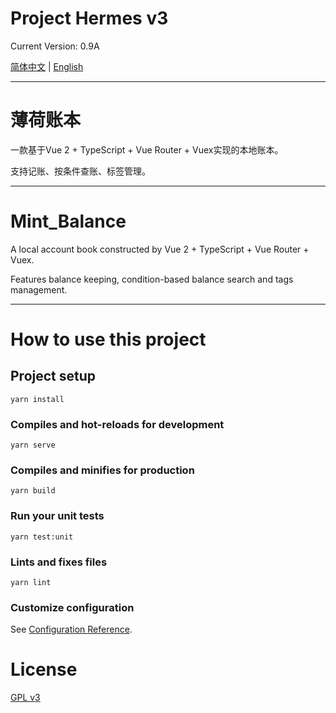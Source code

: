 # Project Hermes v3

Current Version: 0.9A 

[简体中文](#薄荷账本) | [English](#Mint_Balance)

<hr>

# 薄荷账本

一款基于Vue 2 + TypeScript + Vue Router + Vuex实现的本地账本。

支持记账、按条件查账、标签管理。

<hr>

# Mint_Balance

A local account book constructed by Vue 2 + TypeScript + Vue Router + Vuex.

Features balance keeping, condition-based balance search and tags management.

<hr>

# How to use this project

## Project setup
```
yarn install
```

### Compiles and hot-reloads for development
```
yarn serve
```

### Compiles and minifies for production
```
yarn build
```

### Run your unit tests
```
yarn test:unit
```

### Lints and fixes files
```
yarn lint
```

### Customize configuration
See [Configuration Reference](https://cli.vuejs.org/config/).

# License
[GPL v3](http://www.gnu.org/licenses/gpl-3.0.html)
